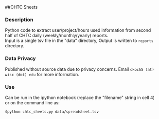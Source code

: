 ##CHTC Sheets

### Description

Python code to extract user/project/hours used information 
from second half of CHTC daily (weekly/monthly/yearly) reports.  
Input is a single tsv file in the "data" directory, 
Output is written to `reports` directory.  

### Data Privacy

Published without source data due to privacy concerns.  Email `ckoch5 (at) wisc (dot) edu` 
for more information.  

### Use
Can be run in the ipython notebook (replace the "filename" string in cell 4)
or on the command line as: 
~~~
$python chtc_sheets.py data/spreadsheet.tsv
~~~
